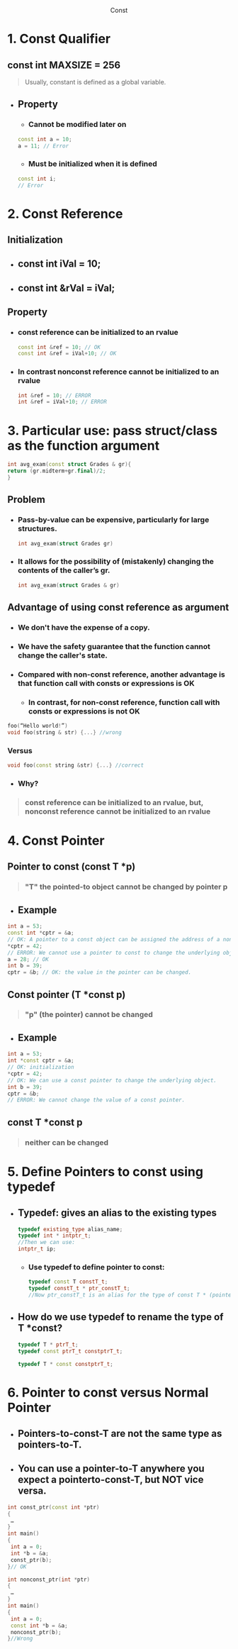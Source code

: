 <div  align="center">

Const
</div>

# 1. Const Qualifier
## const int MAXSIZE = 256 
> Usually, constant is defined as a global variable.
* ## Property
  * ### Cannot be modified later on
  ``` c++
  const int a = 10;
  a = 11; // Error
  ```
  * ### Must be initialized when it is defined
  ``` c++
  const int i; 
  // Error
  ```
# 2. Const Reference
## Initialization
* ## const int iVal = 10;
* ## const int &rVal = iVal;
## Property
* ### const reference can be initialized to an rvalue
  ``` c++
  const int &ref = 10; // OK
  const int &ref = iVal+10; // OK
  ```
* ### In contrast nonconst reference cannot be initialized to an rvalue
  ``` c++
  int &ref = 10; // ERROR
  int &ref = iVal+10; // ERROR
  ```
# 3. Particular use: pass struct/class as the function argument
  ``` c++
  int avg_exam(const struct Grades & gr){
  return (gr.midterm+gr.final)/2;
  }
  ```
## Problem
  * ### Pass-by-value can be expensive, particularly for large structures.
    ``` c++
    int avg_exam(struct Grades gr)
    ```
  * ### It allows for the possibility of (mistakenly) changing the contents of the caller’s gr.
    ``` c++
    int avg_exam(struct Grades & gr)
    ```
## Advantage of using const reference as argument
  * ### We don't have the expense of a copy.
  * ### We have the safety guarantee that the function cannot change the caller's state.
  * ### Compared with non-const reference, another advantage is that function call with consts or expressions is OK
    * ### In contrast, for non-const reference, function call with consts or expressions is not OK
  ``` c++
  foo(“Hello world!”)
  void foo(string & str) {...} //wrong
  ```
  ### Versus
  ``` c++
  void foo(const string &str) {...} //correct
  ```
  * ### Why?
  > ### const reference can be initialized to an rvalue, but, nonconst reference cannot be initialized to an rvalue
# 4. Const Pointer
  ## Pointer to const  (const T *p)
  > ### "T" the pointed-to object cannot be changed by pointer p
  * ## Example
  ``` c++
  int a = 53;
  const int *cptr = &a; 
  // OK: A pointer to a const object can be assigned the address of a nonconst object
  *cptr = 42;
  // ERROR: We cannot use a pointer to const to change the underlying object.
  a = 28; // OK
  int b = 39;
  cptr = &b; // OK: the value in the pointer can be changed.
  ```
  ## Const pointer (T *const p)
  > ### "p" (the pointer) cannot be changed
  * ## Example
  ``` c++
  int a = 53;
  int *const cptr = &a; 
  // OK: initialization
  *cptr = 42;
  // OK: We can use a const pointer to change the underlying object.
  int b = 39;
  cptr = &b;
  // ERROR: We cannot change the value of a const pointer.
  ```
  ## const T *const p 
  > ### neither can be changed
# 5. Define Pointers to const using typedef
* ## Typedef: gives an alias to the existing types
  ``` c++
  typedef existing_type alias_name;
  typedef int * intptr_t;
  //Then we can use:
  intptr_t ip;
  ```
  * ### Use typedef to define pointer to const:
    ``` c++
    typedef const T constT_t;
    typedef constT_t * ptr_constT_t;
    //Now ptr_constT_t is an alias for the type of const T * (pointer const)
    ```
* ## How do we use typedef to rename the type of T *const?
  ``` c++
  typedef T * ptrT_t;
  typedef const ptrT_t constptrT_t;
  ```
  ``` c++
  typedef T * const constptrT_t;
  ```
# 6. Pointer to const versus Normal Pointer
* ## Pointers-to-const-T are not the same type as pointers-to-T.
* ## You can use a pointer-to-T anywhere you expect a pointerto-const-T, but NOT vice versa.
``` c++
int const_ptr(const int *ptr)
{
 …
}
int main()
{
 int a = 0;
 int *b = &a;
 const_ptr(b);
}// OK
```
``` c++
int nonconst_ptr(int *ptr)
{
 …
}
int main()
{
 int a = 0;
 const int *b = &a;
 nonconst_ptr(b);
}//Wrong
```
  




